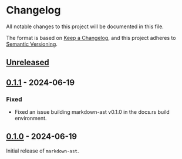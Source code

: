 # Changelog

All notable changes to this project will be documented in this file.

The format is based on [Keep a Changelog](https://keepachangelog.com/en/1.0.0/),
and this project adheres to [Semantic Versioning](https://semver.org/spec/v2.0.0.html).


## [Unreleased]



## [0.1.1] - 2024-06-19

### Fixed

* Fixed an issue building markdown-ast v0.1.0 in the docs.rs build environment.



## [0.1.0] - 2024-06-19

Initial release of `markdown-ast`.



<!-- v0.1.0 -->
<!-- [#1]: https://github.com/ConnorGray/Markdown/pull/1 -->

<!-- Unreleased -->

<!-- This needs to be updated for each tagged release. -->
[Unreleased]: https://github.com/ConnorGray/Markdown/compare/v0.1.1...HEAD

[0.1.1]: https://github.com/ConnorGray/Markdown/compare/v0.1.0...v0.1.1
[0.1.0]: https://github.com/ConnorGray/Markdown/releases/tag/v0.1.0